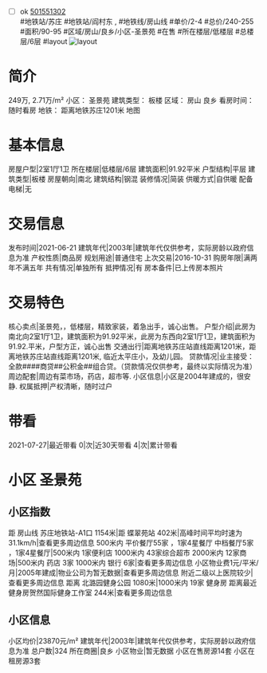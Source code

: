 - [ ] ok [501551302](https://bj.5i5j.com/ershoufang/501551302.html)  
 #地铁站/苏庄 #地铁站/阎村东 ,  #地铁线/房山线
#单价/2-4 #总价/240-255 #面积/90-95   #区域/房山/良乡/小区-圣景苑 #在售 #所在楼层/低楼层 #总楼层/6层 #layout 
![layout](http://image2a.5i5j.com/bdir/layout/128381.jpg_P5.jpg) 
# 简介 
 249万,  2.71万/m² 
小区： 圣景苑
建筑类型： 板楼
区域： 房山 良乡
看房时间： 随时看房
地铁： 距离地铁苏庄1201米 地图
# 基本信息 
 房屋户型|2室1厅1卫
所在楼层|低楼层/6层
建筑面积|91.92平米
户型结构|平层
建筑类型|板楼
房屋朝向|南北
建筑结构|钢混
装修情况|简装
供暖方式|自供暖
配备电梯|无
# 交易信息 
 发布时间|2021-06-21
建筑年代|2003年|建筑年代仅供参考，实际房龄以政府信息为准
产权性质|商品房
规划用途|普通住宅
上次交易|2016-10-31
购房年限|满两年不满五年
共有情况|单独所有
抵押情况|有
房本备件|已上传房本照片
# 交易特色 
 核心卖点|圣景苑，，低楼层，精致家装，着急出手，诚心出售。
户型介绍|此房为南北向2室1厅1卫，建筑面积为91.92平米，此房为东西向2室1厅1卫，建筑面积为91.92.平米，户型方正，诚心出售
交通出行|距离地铁苏庄站直线距离1201米，距离地铁苏庄站直线距离1201米, 临近太平庄小，及幼儿园。
贷款情况|业主接受：全款####商贷##公积金##组合贷。（贷款情况仅供参考，最终以实际情况为准）
周边配套|周边有菜市场，药店，超市等.
小区信息|小区是2004年建成的，很安静.
权属抵押|产权清晰，随时过户
# 带看 
 2021-07-27|最近带看	 0|次|近30天带看	 4|次|累计带看
# 小区 圣景苑
## 小区指数 
 距 房山线 苏庄地铁站-A1口 1154米|距 蝶翠苑站 402米|高峰时间平均时速为31.1km/h|查看更多周边信息
500米内 平价餐厅55家 ，1家4星餐厅
中档餐厅5家 ，1家4星餐厅|500米内 1家便利店
1000米内 43家综合超市
2000米内 12家商场|500米内 药店 3家
1000米内 银行 6家|查看更多周边信息
小区物业费1元/平米/月|2005年建成|物业公司为暂无数据|查看更多周边信息
附近二级以上医院较少|查看更多周边信息
距离 北潞园健身公园 1080米|1000米内 19家 健身房
距离最近健身房贺然国际健身工作室 244米|查看更多周边信息
## 小区信息 
 小区均价|23870元/m²
建筑年代|2003年|建筑年代仅供参考，实际房龄以政府信息为准
总户数|324
所在商圈|良乡
小区物业|暂无数据
小区在售房源14套
小区在租房源3套
